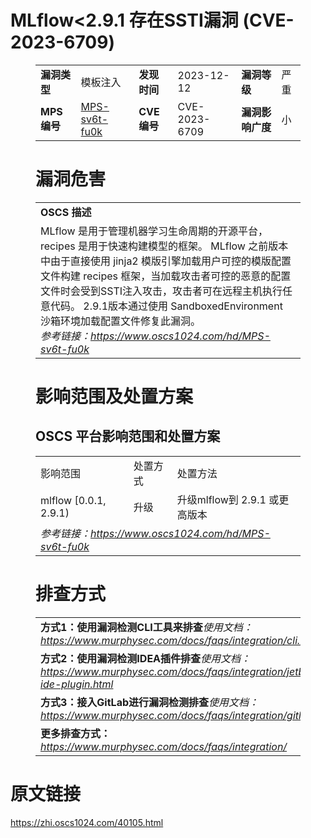 # MLflow<2.9.1 存在SSTI漏洞 (CVE-2023-6709)
<figure class="wp-block-table">
    <table>
        <tbody>
        <tr>
            <td><strong>漏洞类型</strong></td>
            <td>模板注入</td>
            <td><strong>发现时间</strong></td>
            <td>2023-12-12</td>
            <td><strong>漏洞等级</strong></td>
            <td>严重</td>
        </tr>
        <tr>
            <td><strong>MPS编号</strong></td>
            <td><a href="https://www.oscs1024.com/hd/MPS-sv6t-fu0k">MPS-sv6t-fu0k</a></td>
            <td><strong>CVE编号</strong></td>
            <td>CVE-2023-6709</td>
            <td><strong>漏洞影响广度</strong></td>
            <td>小</td>
        </tr>
        </tbody>
    </table>
</figure>


<figure class="wp-block-table">
    <h1 class="wp-block-heading">漏洞危害</h1>
    <table>
        <tbody>
        <tr>
            <td><strong>OSCS 描述</strong></td>
        </tr>
        <tr>
            <td>MLflow 是用于管理机器学习生命周期的开源平台，recipes 是用于快速构建模型的框架。
MLflow 之前版本中由于直接使用 jinja2 模版引擎加载用户可控的模版配置文件构建 recipes 框架，当加载攻击者可控的恶意的配置文件时会受到SSTI注入攻击，攻击者可在远程主机执行任意代码。
2.9.1版本通过使用 SandboxedEnvironment 沙箱环境加载配置文件修复此漏洞。<br><em>参考链接：<a
                    href="https://www.oscs1024.com/hd/MPS-sv6t-fu0k">https://www.oscs1024.com/hd/MPS-sv6t-fu0k</a></em>
            </td>
        </tr>
        </tbody>
    </table>
</figure>


<figure class="wp-block-table alignleft">
    <h1 class="wp-block-heading">影响范围及处置方案</h1>
    <h2 class="wp-block-heading"><strong>OSCS</strong> <strong>平台影响范围和处置方案</strong></h2>
    <table>
        <tbody>
        <tr>
            <td>影响范围</td>
            <td>处置方式</td>
            <td>处置方法</td>
        </tr>
        <tr><td rowspan="1">mlflow [0.0.1, 2.9.1)</td><td>升级</td><td>升级mlflow到 2.9.1 或更高版本</td></tr>
        <tr>
            <td colspan="3"><em>参考链接：</em><em><a
                    href="https://www.oscs1024.com/hd/MPS-sv6t-fu0k">https://www.oscs1024.com/hd/MPS-sv6t-fu0k</a></em></td>
        </tr>
        </tbody>
    </table>
</figure>


<figure class="wp-block-table">
    <h1 class="wp-block-heading">排查方式</h1>
    <table>
        <tbody>
        <tr>
            <td><strong>方式1：使用漏洞检测CLI工具来排查</strong><em>使用文档：<a
                    href="https://www.murphysec.com/docs/faqs/integration/cli.html">https://www.murphysec.com/docs/faqs/integration/cli.html</a></em>
            </td>
        </tr>
        <tr>
            <td><strong>方式2：使用漏洞检测IDEA插件排查</strong><em>使用文档：<a
                    href="https://www.murphysec.com/docs/faqs/integration/jetbrains-ide-plugin.html">https://www.murphysec.com/docs/faqs/integration/jetbrains-ide-plugin.html</a></em>
            </td>
        </tr>
        <tr>
            <td><strong>方式3：接入GitLab进行漏洞检测排查</strong><em>使用文档：<a
                    href="https://www.murphysec.com/docs/faqs/integration/gitlab.html">https://www.murphysec.com/docs/faqs/integration/gitlab.html</a></em>
            </td>
        </tr>
        <tr>
            <td><strong>更多排查方式：</strong><em><a
                    href="https://www.murphysec.com/docs/faqs/integration/">https://www.murphysec.com/docs/faqs/integration/</a></em>
            </td>
        </tr>
        </tbody>
    </table>
</figure>
<h1>原文链接</h1>
<p><a href="https://zhi.oscs1024.com/40105.html">https://zhi.oscs1024.com/40105.html</a></p>